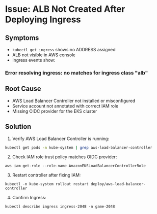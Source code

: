 # Issue: ALB Not Created After Deploying Ingress

## Symptoms
- `kubectl get ingress` shows no ADDRESS assigned
- ALB not visible in AWS console
- Ingress events show:


### Error resolving ingress: no matches for ingress class "alb"

## Root Cause
- AWS Load Balancer Controller not installed or misconfigured
- Service account not annotated with correct IAM role
- Missing OIDC provider for the EKS cluster

## Solution
1. Verify AWS Load Balancer Controller is running:
```bash
kubectl get pods -n kube-system | grep aws-load-balancer-controller
```
2. Check IAM role trust policy matches OIDC provider:
```
aws iam get-role --role-name AmazonEKSLoadBalancerControllerRole
```
3. Restart controller after fixing IAM:
```
kubectl -n kube-system rollout restart deploy/aws-load-balancer-controller
```
4. Confirm Ingress:
```
kubectl describe ingress ingress-2048 -n game-2048
```

